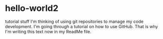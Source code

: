 # hello-world2
tutorial stuff
I'm thinking of using git repositories to manage my code development.
I'm going through a tutorial on how to use GitHub.
That is why I'm writing this text now in my ReadMe file.
